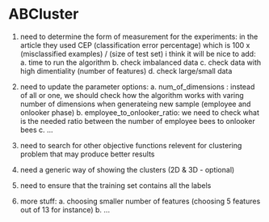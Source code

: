 # ABCluster

1. need to determine the form of measurement for the experiments:
   in the article they used CEP (classification error percentage) which is 100 x (misclassified examples) / (size of test set)
   i think it will be nice to add:
a. time to run the algorithm
b. check imbalanced data
c. check data with high dimentiality (number of features)
d. check large/small data

2. need to update the parameter options:
a. num_of_dimensions : instead of all or one, we should check how the algorithm works with varing number of dimensions when
                      generateing new sample (employee and onlooker phase)
b. employee_to_onlooker_ratio: we need to check what is the needed ratio between the number of employee bees to onlooker bees
c. ...
3. need to search for other objective functions relevent for clustering problem that may produce better results
4. need a generic way of showing the clusters (2D & 3D - optional)
5. need to ensure that the training set contains all the labels
6. more stuff:
a. choosing smaller number of features (choosing 5 features out of 13 for instance)
b. ... 
